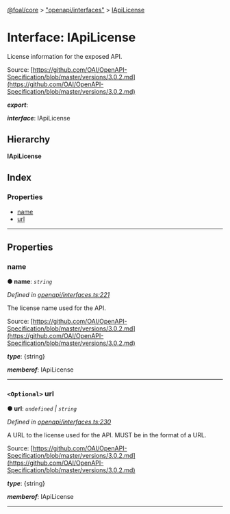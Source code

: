 [@foal/core](../README.md) > ["openapi/interfaces"](../modules/_openapi_interfaces_.md) > [IApiLicense](../interfaces/_openapi_interfaces_.iapilicense.md)

# Interface: IApiLicense

License information for the exposed API.

Source: [https://github.com/OAI/OpenAPI-Specification/blob/master/versions/3.0.2.md](https://github.com/OAI/OpenAPI-Specification/blob/master/versions/3.0.2.md)

*__export__*: 

*__interface__*: IApiLicense

## Hierarchy

**IApiLicense**

## Index

### Properties

* [name](_openapi_interfaces_.iapilicense.md#name)
* [url](_openapi_interfaces_.iapilicense.md#url)

---

## Properties

<a id="name"></a>

###  name

**● name**: *`string`*

*Defined in [openapi/interfaces.ts:221](https://github.com/FoalTS/foal/blob/7934e4d7/packages/core/src/openapi/interfaces.ts#L221)*

The license name used for the API.

Source: [https://github.com/OAI/OpenAPI-Specification/blob/master/versions/3.0.2.md](https://github.com/OAI/OpenAPI-Specification/blob/master/versions/3.0.2.md)

*__type__*: {string}

*__memberof__*: IApiLicense

___
<a id="url"></a>

### `<Optional>` url

**● url**: *`undefined` \| `string`*

*Defined in [openapi/interfaces.ts:230](https://github.com/FoalTS/foal/blob/7934e4d7/packages/core/src/openapi/interfaces.ts#L230)*

A URL to the license used for the API. MUST be in the format of a URL.

Source: [https://github.com/OAI/OpenAPI-Specification/blob/master/versions/3.0.2.md](https://github.com/OAI/OpenAPI-Specification/blob/master/versions/3.0.2.md)

*__type__*: {string}

*__memberof__*: IApiLicense

___

